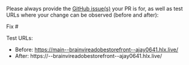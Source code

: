 Please always provide the [GitHub issue(s)](../issues) your PR is for, as well as test URLs where your change can be observed (before and after):

Fix #<gh-issue-id>

Test URLs:
- Before: https://main--brainvireadobestorefront--ajay0641.hlx.live/
- After: https://<branch>--brainvireadobestorefront--ajay0641.hlx.live/

